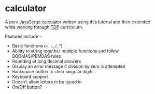 # calculator
A pure JavaScript calculator written using [this](https://www.udemy.com/course/javascript-code-exercise/learn/lecture/16973348#overview) tutorial and then extended while working through [TOP](https://www.theodinproject.com) curriculum. 

Features include -
* Basic functions (+, -, /, *)
* Ability to string together multiple functions and follow BODMAS/PEMDAS rules
* Rounding of long decimal answers
* Display an error message if division by zero is attempted
* Backspace button to clear singular digits
* Keyboard support
* Doesn't allow letters to be typed in
* On/Off button?

